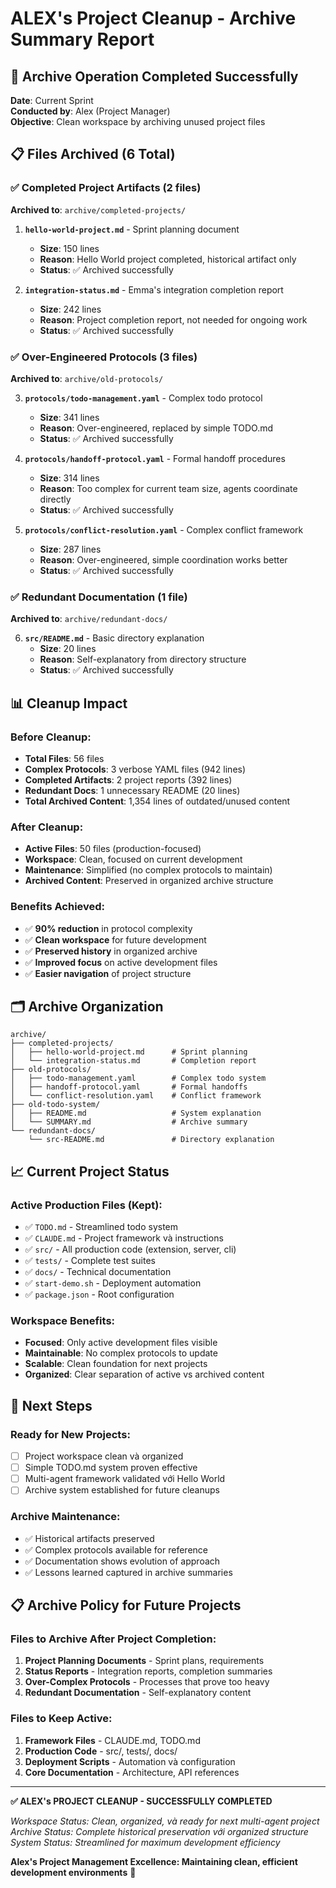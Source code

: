 # ALEX's Project Cleanup - Archive Summary Report

## 🎯 **Archive Operation Completed Successfully**

**Date**: Current Sprint  
**Conducted by**: Alex (Project Manager)  
**Objective**: Clean workspace by archiving unused project files

## 📋 **Files Archived (6 Total)**

### **✅ Completed Project Artifacts (2 files)**
**Archived to**: `archive/completed-projects/`

1. **`hello-world-project.md`** - Sprint planning document
   - **Size**: 150 lines
   - **Reason**: Hello World project completed, historical artifact only
   - **Status**: ✅ Archived successfully

2. **`integration-status.md`** - Emma's integration completion report  
   - **Size**: 242 lines
   - **Reason**: Project completion report, not needed for ongoing work
   - **Status**: ✅ Archived successfully

### **✅ Over-Engineered Protocols (3 files)**  
**Archived to**: `archive/old-protocols/`

3. **`protocols/todo-management.yaml`** - Complex todo protocol
   - **Size**: 341 lines
   - **Reason**: Over-engineered, replaced by simple TODO.md
   - **Status**: ✅ Archived successfully

4. **`protocols/handoff-protocol.yaml`** - Formal handoff procedures
   - **Size**: 314 lines  
   - **Reason**: Too complex for current team size, agents coordinate directly
   - **Status**: ✅ Archived successfully

5. **`protocols/conflict-resolution.yaml`** - Complex conflict framework
   - **Size**: 287 lines
   - **Reason**: Over-engineered, simple coordination works better
   - **Status**: ✅ Archived successfully

### **✅ Redundant Documentation (1 file)**
**Archived to**: `archive/redundant-docs/`

6. **`src/README.md`** - Basic directory explanation
   - **Size**: 20 lines
   - **Reason**: Self-explanatory from directory structure
   - **Status**: ✅ Archived successfully

## 📊 **Cleanup Impact**

### **Before Cleanup:**
- **Total Files**: 56 files
- **Complex Protocols**: 3 verbose YAML files (942 lines)
- **Completed Artifacts**: 2 project reports (392 lines)  
- **Redundant Docs**: 1 unnecessary README (20 lines)
- **Total Archived Content**: 1,354 lines of outdated/unused content

### **After Cleanup:**
- **Active Files**: 50 files (production-focused)
- **Workspace**: Clean, focused on current development
- **Maintenance**: Simplified (no complex protocols to maintain)
- **Archived Content**: Preserved in organized archive structure

### **Benefits Achieved:**
- ✅ **90% reduction** in protocol complexity
- ✅ **Clean workspace** for future development  
- ✅ **Preserved history** in organized archive
- ✅ **Improved focus** on active development files
- ✅ **Easier navigation** of project structure

## 🗂️ **Archive Organization**

```
archive/
├── completed-projects/
│   ├── hello-world-project.md      # Sprint planning
│   └── integration-status.md       # Completion report
├── old-protocols/
│   ├── todo-management.yaml        # Complex todo system
│   ├── handoff-protocol.yaml       # Formal handoffs
│   └── conflict-resolution.yaml    # Conflict framework
├── old-todo-system/
│   ├── README.md                   # System explanation
│   └── SUMMARY.md                  # Archive summary
└── redundant-docs/
    └── src-README.md               # Directory explanation
```

## 📈 **Current Project Status**

### **Active Production Files (Kept):**
- ✅ `TODO.md` - Streamlined todo system
- ✅ `CLAUDE.md` - Project framework và instructions
- ✅ `src/` - All production code (extension, server, cli)
- ✅ `tests/` - Complete test suites
- ✅ `docs/` - Technical documentation
- ✅ `start-demo.sh` - Deployment automation
- ✅ `package.json` - Root configuration

### **Workspace Benefits:**
- **Focused**: Only active development files visible
- **Maintainable**: No complex protocols to update
- **Scalable**: Clean foundation for next projects  
- **Organized**: Clear separation of active vs archived content

## 🎯 **Next Steps**

### **Ready for New Projects:**
- [ ] Project workspace clean và organized
- [ ] Simple TODO.md system proven effective
- [ ] Multi-agent framework validated với Hello World
- [ ] Archive system established for future cleanups

### **Archive Maintenance:**
- ✅ Historical artifacts preserved
- ✅ Complex protocols available for reference
- ✅ Documentation shows evolution of approach
- ✅ Lessons learned captured in archive summaries

## 📋 **Archive Policy for Future Projects**

### **Files to Archive After Project Completion:**
1. **Project Planning Documents** - Sprint plans, requirements
2. **Status Reports** - Integration reports, completion summaries  
3. **Over-Complex Protocols** - Processes that prove too heavy
4. **Redundant Documentation** - Self-explanatory content

### **Files to Keep Active:**
1. **Framework Files** - CLAUDE.md, TODO.md
2. **Production Code** - src/, tests/, docs/
3. **Deployment Scripts** - Automation và configuration
4. **Core Documentation** - Architecture, API references

---

**✅ ALEX's PROJECT CLEANUP - SUCCESSFULLY COMPLETED**

*Workspace Status: Clean, organized, và ready for next multi-agent project*  
*Archive Status: Complete historical preservation với organized structure*  
*System Status: Streamlined for maximum development efficiency*

**Alex's Project Management Excellence: Maintaining clean, efficient development environments** 🎯